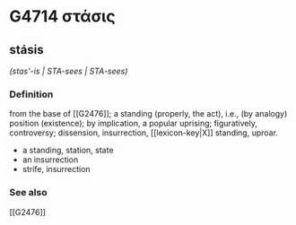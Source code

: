 # G4714 στάσις

## stásis

_(stas'-is | STA-sees | STA-sees)_

### Definition

from the base of [[G2476]]; a standing (properly, the act), i.e., (by analogy) position (existence); by implication, a popular uprising; figuratively, controversy; dissension, insurrection, [[lexicon-key|X]] standing, uproar.

- a standing, station, state
- an insurrection
- strife, insurrection

### See also

[[G2476]]

